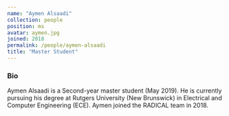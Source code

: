 ```yaml
---
name: "Aymen Alsaadi"
collection: people
position: ms
avatar: aymen.jpg
joined: 2018
permalink: /people/aymen-alsaadi
title: "Master Student"
---
```


### Bio

Aymen Alsaadi is a Second-year master student (May 2019). He is currently pursuing his degree at Rutgers University (New Brunswick) in Electrical and Computer Engineering (ECE). Aymen joined the RADICAL team in 2018.
